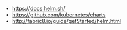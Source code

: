 

* https://docs.helm.sh/
* https://github.com/kubernetes/charts
* http://fabric8.io/guide/getStarted/helm.html